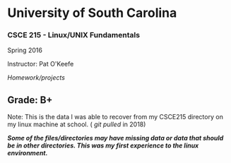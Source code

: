 <h1> University of South Carolina </h1>

<h3> CSCE 215 - Linux/UNIX Fundamentals </h3>

  Spring 2016

  Instructor: Pat O'Keefe

<i> Homework/projects </i>
<h2> Grade: B+ </h2>
  
  Note:  This is the data I was able to recover from my CSCE215 directory on my linux machine at school.  (<i> git pulled </i> in 2018)

<i> <b> Some of the files/directories may have missing data or data that should be in other directories.  This was my first experience to the linux environment.  </b> </i>

